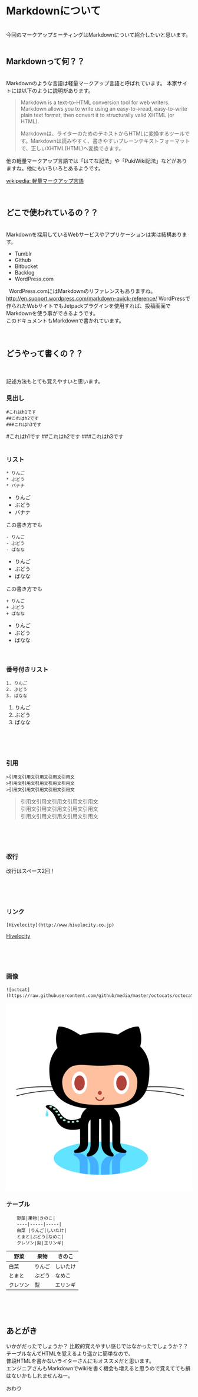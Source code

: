 # Markdownについて
&nbsp;  
今回のマークアップミーティングはMarkdownについて紹介したいと思います。  
&nbsp;
&nbsp;
&nbsp;
&nbsp;
## Markdownって何？？  
&nbsp;  
Markdownのような言語は軽量マークアップ言語と呼ばれています。
本家サイトには以下のように説明があります。
>Markdown is a text-to-HTML conversion tool for web writers. Markdown allows you to write using an easy-to->read, easy-to-write plain text format, then convert it to structurally valid XHTML (or HTML).
>  
>Markdownは、ライターのためのテキストからHTMLに変換するツールです。Markdownは読みやすく、書きやすいプレーンテキストフォーマットで、正しいXHTML(HTML)へ変換できます。

他の軽量マークアップ言語では「はてな記法」や「PukiWiki記法」などがありますね。他にもいろいろとあるようです。
  
[wikipedia: 軽量マークアップ言語](http://ja.wikipedia.org/wiki/%E8%BB%BD%E9%87%8F%E3%83%9E%E3%83%BC%E3%82%AF%E3%82%A2%E3%83%83%E3%83%97%E8%A8%80%E8%AA%9E)

&nbsp;
&nbsp;
## どこで使われているの？？
&nbsp;  
Markdownを採用しているWebサービスやアプリケーションは実は結構あります。  
* Tumblr
* Github
* Bitbucket
* Backlog
* WordPress.com
  
&nbsp;
WordPress.comにはMarkdownのリファレンスもありますね。 
http://en.support.wordpress.com/markdown-quick-reference/
WordPressで作られたWebサイトでもJetpackプラグインを使用すれば、投稿画面でMarkdownを使う事ができるようです。  
このドキュメントもMarkdownで書かれています。  
&nbsp;  
&nbsp;  
## どうやって書くの？？
&nbsp;  
&nbsp;  
記述方法もとても覚えやすいと思います。
&nbsp;  

###  見出し  
    #これはh1です  
    ##これはh2です  
    ###これはh3です
#これはh1です
##これはh2です
###これはh3です
&nbsp;  
&nbsp;  
###  リスト
    * りんご
    * ぶどう
    * バナナ

* りんご
* ぶどう
* バナナ

この書き方でも

    - りんご
    - ぶどう
    - ばなな

- りんご
- ぶどう
- ばなな

この書き方でも

    + りんご
    + ぶどう
    + ばなな

+ りんご
+ ぶどう
+ ばなな
&nbsp;  
&nbsp;  
&nbsp;  

### 番号付きリスト
    1. りんご
    2. ぶどう
    3. ばなな

1. りんご
2. ぶどう
3. ばなな

&nbsp;  
&nbsp;  
&nbsp;  

### 引用
    >引用文引用文引用文引用文引用文
    >引用文引用文引用文引用文引用文
    >引用文引用文引用文引用文引用文

>引用文引用文引用文引用文引用文  
>引用文引用文引用文引用文引用文  
>引用文引用文引用文引用文引用文  

&nbsp;  
&nbsp;  
&nbsp;  

### 改行
改行はスペース2回！

&nbsp;  
&nbsp;  
&nbsp;  

### リンク
    [Hivelocity](http://www.hivelocity.co.jp)
[Hivelocity](http://www.hivelocity.co.jp)

&nbsp;  
&nbsp;  
&nbsp;  

### 画像
    ![octcat](https://raw.githubusercontent.com/github/media/master/octocats/octocat.png)
![octcat](https://raw.githubusercontent.com/github/media/master/octocats/octocat.png)

### テーブル

~~~~
    野菜|果物|きのこ|
    ----|-----|-----|
    白菜 |りんご|しいたけ|
    とまと|ぶどう|なめこ|
    クレソン|梨|エリンギ|
~~~~

野菜| 果物 |きのこ|
----|-----|-----|
白菜 |りんご|しいたけ|
とまと|ぶどう|なめこ|
クレソン|梨|エリンギ|

&nbsp;  
&nbsp;  
&nbsp;  
## あとがき


いかがだったでしょうか？
比較的覚えやすい感じではなかったでしょうか？？  
テーブルなんてHTMLを覚えるより遥かに簡単なので、  
普段HTMLを書かないライターさんにもオススメだと思います。  
エンジニアさんもMarkdownでwikiを書く機会も増えると思うので覚えてても損はないかもしれませんねー。  

おわり


